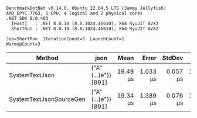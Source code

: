 ```

BenchmarkDotNet v0.14.0, Ubuntu 22.04.5 LTS (Jammy Jellyfish)
AMD EPYC 7763, 1 CPU, 4 logical and 2 physical cores
.NET SDK 8.0.403
  [Host]   : .NET 8.0.10 (8.0.1024.46610), X64 RyuJIT AVX2
  ShortRun : .NET 8.0.10 (8.0.1024.46610), X64 RyuJIT AVX2

Job=ShortRun  IterationCount=3  LaunchCount=1  
WarmupCount=3  

```
| Method                  | json                | Mean     | Error    | StdDev   | Min      | Max      | Gen0   | Allocated |
|------------------------ |-------------------- |---------:|---------:|---------:|---------:|---------:|-------:|----------:|
| SystemTextJson          | {&quot;A&quot;(...)e&quot;}} [891] | 19.49 μs | 1.033 μs | 0.057 μs | 19.43 μs | 19.53 μs | 0.0305 |   3.22 KB |
| SystemTextJsonSourceGen | {&quot;A&quot;(...)e&quot;}} [891] | 19.34 μs | 1.389 μs | 0.076 μs | 19.25 μs | 19.38 μs | 0.0305 |   3.22 KB |
